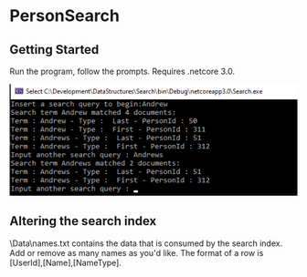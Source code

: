 # PersonSearch

## Getting Started
Run the program, follow the prompts.  Requires .netcore 3.0.

![Example](https://github.com/andrewmamunes/PersonSearch/blob/master/img/SearchExample.png)
 
## Altering the search index
\Data\names.txt contains the data that is consumed by the search index.  Add or remove as many names as you'd like.  The format of a row is [UserId],[Name],[NameType].
